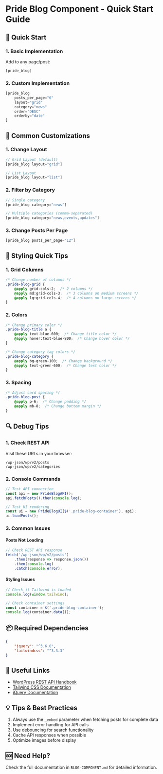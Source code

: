 # Pride Blog Component - Quick Start Guide

## 🚀 Quick Start

### 1. Basic Implementation
Add to any page/post:
```php
[pride_blog]
```



### 2. Custom Implementation
```php
[pride_blog 
    posts_per_page="6" 
    layout="grid" 
    category="news" 
    order="DESC" 
    orderby="date"
]
```

## 🔧 Common Customizations

### 1. Change Layout
```php
// Grid Layout (default)
[pride_blog layout="grid"]

// List Layout
[pride_blog layout="list"]
```

### 2. Filter by Category
```php
// Single category
[pride_blog category="news"]

// Multiple categories (comma-separated)
[pride_blog category="news,events,updates"]
```

### 3. Change Posts Per Page
```php
[pride_blog posts_per_page="12"]
```

## 🎨 Styling Quick Tips

### 1. Grid Columns
```css
/* Change number of columns */
.pride-blog-grid {
    @apply grid-cols-2;  /* 2 columns */
    @apply md:grid-cols-3;  /* 3 columns on medium screens */
    @apply lg:grid-cols-4;  /* 4 columns on large screens */
}
```

### 2. Colors
```css
/* Change primary color */
.pride-blog-title a {
    @apply text-blue-600;  /* Change title color */
    @apply hover:text-blue-800;  /* Change hover color */
}

/* Change category tag colors */
.pride-blog-category {
    @apply bg-green-100;  /* Change background */
    @apply text-green-600;  /* Change text color */
}
```

### 3. Spacing
```css
/* Adjust card spacing */
.pride-blog-post {
    @apply p-6;  /* Change padding */
    @apply mb-8;  /* Change bottom margin */
}
```

## 🔍 Debug Tips

### 1. Check REST API
Visit these URLs in your browser:
```
/wp-json/wp/v2/posts
/wp-json/wp/v2/categories
```

### 2. Console Commands
```javascript
// Test API connection
const api = new PrideBlogAPI();
api.fetchPosts().then(console.log);

// Test UI rendering
const ui = new PrideBlogUI($('.pride-blog-container'), api);
ui.loadPosts();
```

### 3. Common Issues

#### Posts Not Loading
```javascript
// Check REST API response
fetch('/wp-json/wp/v2/posts')
    .then(response => response.json())
    .then(console.log)
    .catch(console.error);
```

#### Styling Issues
```javascript
// Check if Tailwind is loaded
console.log(window.tailwind);

// Check container settings
const container = $('.pride-blog-container');
console.log(container.data());
```

## 📦 Required Dependencies

```json
{
    "jquery": "^3.6.0",
    "tailwindcss": "^3.3.3"
}
```

## 🔗 Useful Links

- [WordPress REST API Handbook](https://developer.wordpress.org/rest-api/)
- [Tailwind CSS Documentation](https://tailwindcss.com/docs)
- [jQuery Documentation](https://api.jquery.com/)

## 💡 Tips & Best Practices

1. Always use the `_embed` parameter when fetching posts for complete data
2. Implement error handling for API calls
3. Use debouncing for search functionality
4. Cache API responses when possible
5. Optimize images before display

## 🆘 Need Help?

Check the full documentation in `BLOG-COMPONENT.md` for detailed information. 
